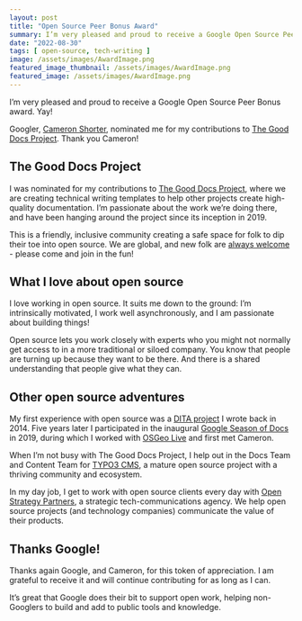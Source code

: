 ```yaml
---
layout: post
title: "Open Source Peer Bonus Award"
summary: I’m very pleased and proud to receive a Google Open Source Peer Bonus award. 
date: "2022-08-30"
tags: [ open-source, tech-writing ]
image: /assets/images/AwardImage.png
featured_image_thumbnail: /assets/images/AwardImage.png
featured_image: /assets/images/AwardImage.png
---
```

I’m very pleased and proud to receive a Google Open Source Peer Bonus award. Yay!

Googler, [Cameron Shorter](http://cameronshorter.blogspot.com/), nominated me for my contributions to [The Good Docs Project](https://openstrategypartners.com/). Thank you Cameron!


## The Good Docs Project

I was nominated for my contributions to [The Good Docs Project](https://openstrategypartners.com/), where we are creating technical writing templates to help other projects create high-quality documentation. I’m passionate about the work we’re doing there, and have been hanging around the project since its inception in 2019. 

This is a friendly, inclusive community creating a safe space for folk to dip their toe into open source. We are global, and new folk are [always welcome](https://forms.gle/N2jFaRfg21t3TyJZ6) - please come and join in the fun!


## What I love about open source

I love working in open source. It suits me down to the ground: I’m intrinsically motivated, I work well asynchronously, and I am passionate about building things! 

Open source lets you work closely with experts who you might not normally get access to in a more traditional or siloed company. You know that people are turning up because they want to be there. And there is a shared understanding that people give what they can. 


## Other open source adventures

My first experience with open source was a [DITA project](https://github.com/flicstar/DITA-Mini-Manual) I wrote back in 2014. Five years later I participated in the inaugural [Google Season of Docs](https://flicstar.com/season-of-docs-retro) in 2019, during which I worked with [OSGeo Live](https://www.osgeo.org/projects/osgeolive/) and first met Cameron. 

When I’m not busy with The Good Docs Project, I help out in the Docs Team and Content Team for [TYPO3 CMS](https://typo3.org/), a mature open source project with a thriving community and ecosystem. 

In my day job, I get to work with open source clients every day with [Open Strategy Partners](https://openstrategypartners.com/), a strategic tech-communications agency. We help open source projects (and technology companies) communicate the value of their products.


## Thanks Google!

Thanks again Google, and Cameron, for this token of appreciation. I am grateful to receive it and will continue contributing for as long as I can. 

It’s great that Google does their bit to support open work, helping non-Googlers to build and add to public tools and knowledge. 
